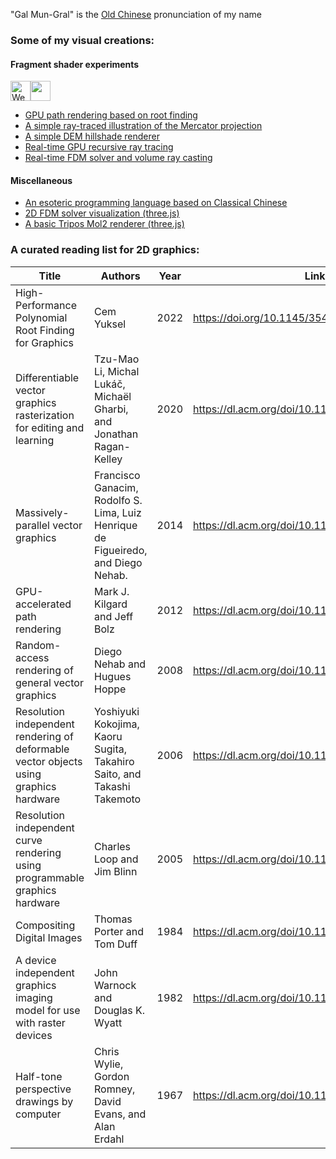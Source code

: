 "Gal Mun-Gral" is the [Old Chinese](https://en.wikipedia.org/wiki/Reconstructions_of_Old_Chinese) pronunciation of my name

### Some of my visual creations:
#### Fragment shader experiments
<picture><source height="32" media="(prefers-color-scheme: dark)" srcset="https://www.w3.org/2023/02/webgpu-logos/webgpu-horizontal-responsive.svg"><source height="32" media="(prefers-color-scheme: light)" srcset="https://www.w3.org/2023/02/webgpu-logos/webgpu-horizontal.svg"><img alt="WebGPU"></picture><img height="32" src="https://upload.wikimedia.org/wikipedia/commons/2/25/WebGL_Logo.svg"> 
- [GPU path rendering based on root finding](https://galmungral.github.io/newton-vg/)
- [A simple ray-traced illustration of the Mercator projection](https://galmungral.github.io/mercator-3d/)
- [A simple DEM hillshade renderer](https://galmungral.github.io/hillshade/)
- [Real-time GPU recursive ray tracing](https://galmungral.github.io/gl-raytracer/)
- [Real-time FDM solver and volume ray casting](https://galmungral.github.io/fdm-3d/)
#### Miscellaneous
- [An esoteric programming language based on Classical Chinese](https://galmungral.github.io/hanbun-lang/)
- [2D FDM solver visualization (three.js)](https://galmungral.github.io/fdm-2d/) 
- [A basic Tripos Mol2 renderer (three.js)](https://galmungral.github.io/mol-renderer)

### A curated reading list for 2D graphics:
| Title | Authors  | Year | Link |
|-------|---------|------|------|
| High-Performance Polynomial Root Finding for Graphics | Cem Yuksel | 2022 | https://doi.org/10.1145/3543865 |
| Differentiable vector graphics rasterization for editing and learning | Tzu-Mao Li, Michal Lukáč, Michaël Gharbi, and Jonathan Ragan-Kelley | 2020 | https://dl.acm.org/doi/10.1145/3414685.3417871 |
| Massively-parallel vector graphics | Francisco Ganacim, Rodolfo S. Lima, Luiz Henrique de Figueiredo, and Diego Nehab. | 2014 | https://dl.acm.org/doi/10.1145/2661229.2661274 |
| GPU-accelerated path rendering | Mark J. Kilgard and Jeff Bolz | 2012 | https://dl.acm.org/doi/10.1145/2366145.2366191 |
| Random-access rendering of general vector graphics | Diego Nehab and Hugues Hoppe | 2008 | https://dl.acm.org/doi/10.1145/1409060.1409088 |
| Resolution independent rendering of deformable vector objects using graphics hardware | Yoshiyuki Kokojima, Kaoru Sugita, Takahiro Saito, and Takashi Takemoto | 2006 | https://dl.acm.org/doi/10.1145/1179849.1179997 |
| Resolution independent curve rendering using programmable graphics hardware | Charles Loop and Jim Blinn | 2005 | https://dl.acm.org/doi/10.1145/1073204.1073303 |
| Compositing Digital Images | Thomas Porter and Tom Duff | 1984 | https://dl.acm.org/doi/10.1145/964965.808606 |
| A device independent graphics imaging model for use with raster devices | John Warnock and Douglas K. Wyatt | 1982 | https://dl.acm.org/doi/10.1145/800064.801297 |
| Half-tone perspective drawings by computer | Chris Wylie, Gordon Romney, David Evans, and Alan Erdahl | 1967 | https://dl.acm.org/doi/10.1145/1465611.1465619
